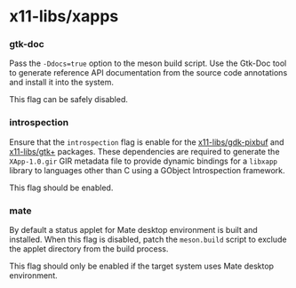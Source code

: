 # x11-libs/xapps

### gtk-doc
Pass the `-Ddocs=true` option to the meson build script. Use the Gtk-Doc tool to generate reference API documentation from the source code annotations and install it into the system.

This flag can be safely disabled.

### introspection
Ensure that the `introspection` flag is enable for the [x11-libs/gdk-pixbuf](../x11-libs/gdk-pixbuf.md) and [x11-libs/gtk+](../x11-libs/gtk+.md) packages. These dependencies are required to generate the `XApp-1.0.gir` GIR metadata file to provide dynamic bindings for a `libxapp` library to languages other than C using a GObject Introspection framework.

This flag should be enabled.

### mate
By default a status applet for Mate desktop environment is built and installed. When this flag is disabled, patch the `meson.build` script to exclude the applet directory from the build process.

This flag should only be enabled if the target system uses Mate desktop environment.
